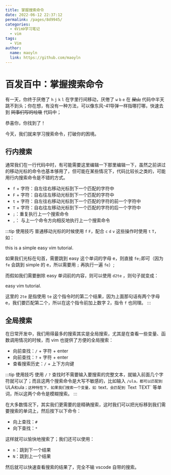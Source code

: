 ```yaml
---
title: 掌握搜索命令
date: 2022-06-12 22:37:12
permalink: /pages/8d9945/
categories:
  - 《Vim》学习笔记
  - vim
tags:
  - Vim
author:
  name: maoyln
  link: https://github.com/maoyln
---
```

# 百发百中：掌握搜索命令

  有一天，你终于厌倦了 `h` `j` `k` `l` 在字里行间移动，厌倦了 `w` `b` `e` 在 ~~屎山~~ 代码中半天跳不到头；你在想，有没有一种方法，可以像东风-41导弹一样指哪打哪，快速去到 ~~同事们写的垃圾~~ 代码中；
  
  恭喜你，你找到了！

  今天，我们就来学习搜索命令，打破你的困境。

## 行内搜索

  通常我们在一行代码中时，有可能需要这里编辑一下那里编辑一下，虽然之前讲过的移动光标的命令也基本够用了，但可能在某些情况下，代码比较长之类的，可能用行内搜索命令是不错的方式。

  - `f` + 字符：自左往右移动光标到下一个匹配的字符中
  - `F` + 字符：自右往左移动光标到下一个匹配的字符中
  - `t` + 字符：自左往右移动光标到下一个匹配的字符的前一个字符中
  - `T` + 字符：自右往左移动光标到下一个匹配的字符的后一个字符中
  - `;`：重复执行上一个搜索命令
  - `,`： 与上一个命令方向相反地执行上一个搜索命令
  
  :::tip 使用技巧
  普通移动光标的时候使用 `f` `F`，配合 `c` `d` `v` 这些操作时使用 `t` `T`，如：
  
  this is a simple easy vim tutorial.

  如果我们光标在句首，需要跳到 easy 这个单词的字母 e，则直接 `fe;`即可（因为 `fe` 会跳到 simple 的 e，所以需要用 `;` 再执行一遍 `fe`）;

  而假如我们需要删除 easy 单词前的内容，则可以使用 `d2te` ，则句子就变成：

  easy vim tutorial.

  这里的 `2te` 是指使用 `te` 这个指令时的第二个结果，因为上面那句话有两个字母 e，我们要匹配第二个，所以在这个指令前加上数字 2，指令 `f` 也同理。
  :::

## 全局搜索

  在日常开发中，我们用得最多的搜索其实是全局搜索，尤其是在查看一些变量、函数调用情况的时候，而 vim 也提供了方便的全局搜索：

  - 向前查找：`/` + 字符 + enter
  - 向前查找：`?` + 字符 + enter
  - 查看搜索历史：`/` + 上下方向键

  :::tip 使用技巧
  使用 `/` `?` 查找时不需要输入要搜索的完整文本，就输入前面几个字符就可以了；而且这两个搜索命令是大写不敏感的，比如输入 `/ula，都可以匹配到 `ULA` 和 `ula`；这种特性下，如果我们搜索一个变量，如 `text`，会匹配到 `Text` `TEXT` 等单词，所以这两个命令是模糊搜索。
  :::

  在大多数情况下，其实我们更需要的是精确搜索，这时我们可以把光标移到我们需要搜索的单词上，然后按下以下命令：

  - 向上查找：`#`
  - 向下查找：`*`

  这样就可以愉快地搜索了；我们还可以使用：

  - `n`：跳到下一个结果
  - `N`：跳到上一个结果

  然后就可以快速查看搜索的结果了，完全不输 vscode 自带的搜索。
